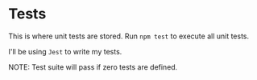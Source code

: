 # Tests

This is where unit tests are stored. 
Run `npm test` to execute all unit tests.

I'll be using `Jest` to write my tests.

NOTE: Test suite will pass if zero tests are defined.